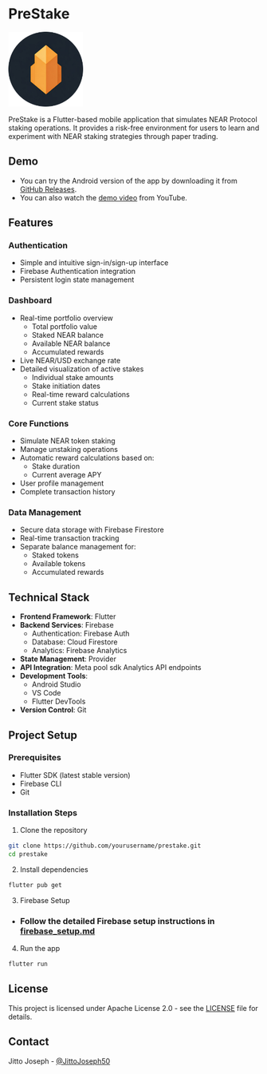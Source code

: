 # PreStake

<img src="assets/icon/app_icon.png" alt="PreStake Logo" width="150"/>



PreStake is a Flutter-based mobile application that simulates NEAR Protocol staking operations. It provides a risk-free environment for users to learn and experiment with NEAR staking strategies through paper trading.

## Demo

- You can try the Android version of the app by downloading it from <a href="https://github.com/JittoJoseph/PreStake-Paper-Staking-App/releases/tag/stable" target="_blank">GitHub Releases</a>.
- You can also watch the <a href="https://youtu.be/zHXnevURYHk" target="_blank">demo video</a> from YouTube.


## Features

### Authentication
- Simple and intuitive sign-in/sign-up interface
- Firebase Authentication integration
- Persistent login state management

### Dashboard
- Real-time portfolio overview
  - Total portfolio value
  - Staked NEAR balance
  - Available NEAR balance
  - Accumulated rewards
- Live NEAR/USD exchange rate
- Detailed visualization of active stakes
  - Individual stake amounts
  - Stake initiation dates
  - Real-time reward calculations
  - Current stake status

### Core Functions
- Simulate NEAR token staking
- Manage unstaking operations
- Automatic reward calculations based on:
  - Stake duration
  - Current average APY
- User profile management
- Complete transaction history

### Data Management
- Secure data storage with Firebase Firestore
- Real-time transaction tracking
- Separate balance management for:
  - Staked tokens
  - Available tokens
  - Accumulated rewards

## Technical Stack

- **Frontend Framework**: Flutter
- **Backend Services**: Firebase
  - Authentication: Firebase Auth
  - Database: Cloud Firestore
  - Analytics: Firebase Analytics
- **State Management**: Provider
- **API Integration**: Meta pool sdk  Analytics API endpoints
- **Development Tools**:
  - Android Studio
  - VS Code
  - Flutter DevTools
- **Version Control**: Git

## Project Setup

### Prerequisites
- Flutter SDK (latest stable version)
- Firebase CLI
- Git

### Installation Steps

1. Clone the repository
```bash
git clone https://github.com/yourusername/prestake.git
cd prestake
```

2. Install dependencies
```bash
flutter pub get
```

3. Firebase Setup
- ### Follow the detailed Firebase setup instructions in [firebase_setup.md](firebase_setup.md)

4. Run the app
```bash
flutter run
```

## License

This project is licensed under Apache License 2.0 - see the [LICENSE](LICENSE) file for details.



## Contact

Jitto Joseph - [@JittoJoseph50](https://x.com/JittoJoseph50)
